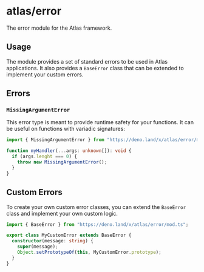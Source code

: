 # atlas/error

The error module for the Atlas framework.

## Usage

The module provides a set of standard errors to be used in Atlas applications.
It also provides a `BaseError` class that
can be extended to implement your custom errors.

## Errors

### `MissingArgumentError`

This error type is meant to provide runtime safety for your functions. It can be
useful on functions with variadic signatures:

```ts
import { MissingArgumentError } from "https://deno.land/x/atlas/error/mod.ts";

function myHandler(...args: unknown[]): void {
  if (args.lenght === 0) {
    throw new MissingArgumentError();
  }
}
```

## Custom Errors

To create your own custom error classes, you can extend the `BaseError`
class and implement your own custom logic.

```ts
import { BaseError } from "https://deno.land/x/atlas/error/mod.ts";

export class MyCustomError extends BaseError {
  constructor(message: string) {
    super(message);
    Object.setPrototypeOf(this, MyCustomError.prototype);
  }
}
```
